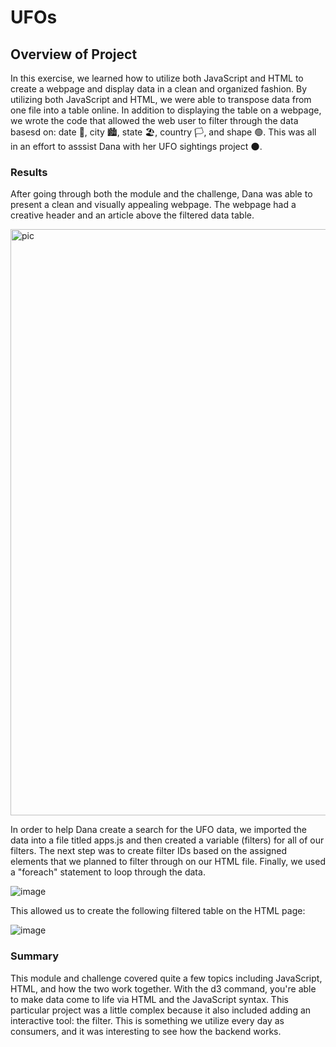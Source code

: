 # UFOs

## Overview of Project
In this exercise, we learned how to utilize both JavaScript and HTML to create a webpage and display data in a clean and organized fashion. By utilizing both JavaScript and HTML, we were able to transpose data from one file into a table online. In addition to displaying the table on a webpage, we wrote the code that allowed the web user to filter through the data basesd on: date 📅, city 🏙️, state 🏖️, country 🏳️, and shape 🟢. This was all in an effort to asssist Dana with her UFO sightings project 🌑.

### Results
After going through both the module and the challenge, Dana was able to present a clean and visually appealing webpage. The webpage had a creative header and an article above the filtered data table. 

<img width="938" alt="pic" src="https://user-images.githubusercontent.com/88783255/140665418-9526e7de-4120-4405-a642-7df301cf19a5.PNG">

In order to help Dana create a search for the UFO data, we imported the data into a file titled apps.js and then created a variable (filters) for all of our filters. The next step was to create filter IDs based on the assigned elements that we planned to filter through on our HTML file. Finally, we used a "foreach" statement to loop through the data.

![image](https://user-images.githubusercontent.com/88783255/140666260-16b5e4de-8ca5-4c9b-948d-6e36e95e5bc5.png)

This allowed us to create the following filtered table on the HTML page:

![image](https://user-images.githubusercontent.com/88783255/140665586-6c25191e-abe9-41f8-bb04-445078f50802.png)

### Summary
This module and challenge covered quite a few topics including JavaScript, HTML, and how the two work together. With the d3 command, you're able to make data come to life via HTML and the JavaScript syntax. This particular project was a little complex because it also included adding an interactive tool: the filter. This is something we utilize every day as consumers, and it was interesting to see how the backend works.

